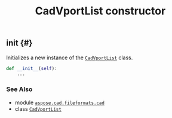 ﻿---
title: CadVportList constructor
second_title: Aspose.CAD for Python via .NET API References
description: 
type: docs
weight: 10
url: /python-net/aspose.cad.fileformats.cad/cadvportlist/__init__/
is_root: false
---

## __init__ {#}

Initializes a new instance of the [`CadVportList`](/cad/python-net/aspose.cad.fileformats.cad/cadvportlist) class.



```python
def __init__(self):
    ...
```





### See Also
* module [`aspose.cad.fileformats.cad`](../../)
* class [`CadVportList`](/cad/python-net/aspose.cad.fileformats.cad/cadvportlist)
